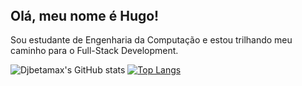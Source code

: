 <!DOCTYPE html>
<html>

 <body>
  <header>
   <div>
    <img src="https://github.com/Djbetamax/sobre-hugo/blob/main/Simbolo.png" alt="">
   </div>
  </header>
   <section>
    <h1>Olá, meu nome é Hugo!</h1>
    <p>Sou estudante de Engenharia da Computação e estou trilhando meu caminho para o Full-Stack Development.</p>
   </section>
 </body>

</html>

![Djbetamax's GitHub stats](https://github-readme-stats.vercel.app/api?username=Djbetamax&theme=vision-friendly-dark&line_height=20&show_icons=true&include_all_commits=true) [![Top Langs](https://github-readme-stats.vercel.app/api/top-langs/?username=anuraghazra&layout=compact&theme=vision-friendly-dark&card_width=398)](https://github.com/anuraghazra/github-readme-stats)

[# Olá, meu nome é Hugo Teixeira!👋
Sou estudante de Engenharia da Computação na UNICSUL e estou trilhando meu caminho para o Full-Stack Development.]: #

